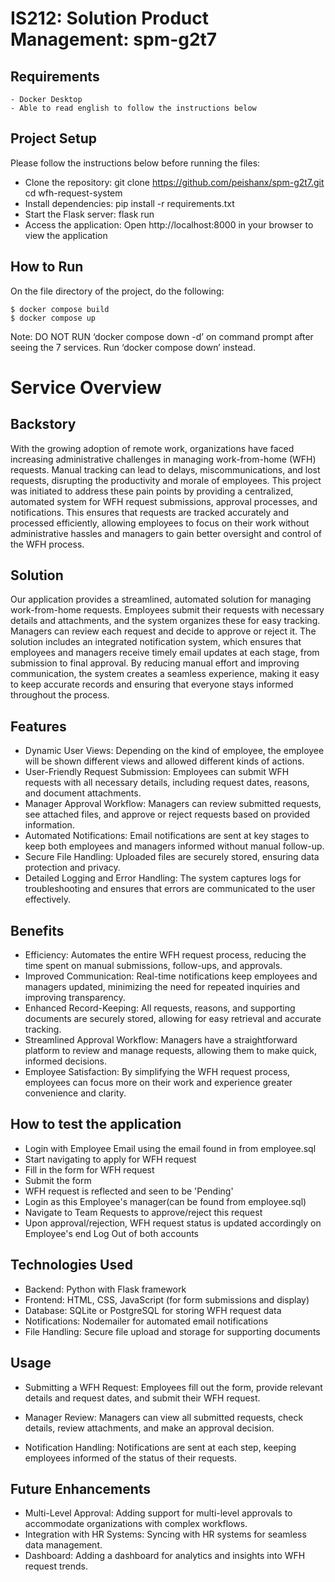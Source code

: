 # IS212: Solution Product Management: spm-g2t7

## Requirements
```
- Docker Desktop
- Able to read english to follow the instructions below 
```

## Project Setup
Please follow the instructions below before running the files:

* Clone the repository:
git clone https://github.com/peishanx/spm-g2t7.git
cd wfh-request-system
* Install dependencies: 
pip install -r requirements.txt
* Start the Flask server:
flask run
* Access the application: Open http://localhost:8000 in your browser to view the application

## How to Run
On the file directory of the project, do the following:
```
$ docker compose build
$ docker compose up
```

Note: 
DO NOT RUN ‘docker compose down -d’ on command prompt after seeing the 7 services. 
Run ‘docker compose down’ instead.

# Service Overview

## Backstory
With the growing adoption of remote work, organizations have faced increasing administrative challenges in managing work-from-home (WFH) requests. Manual tracking can lead to delays, miscommunications, and lost requests, disrupting the productivity and morale of employees. This project was initiated to address these pain points by providing a centralized, automated system for WFH request submissions, approval processes, and notifications. This ensures that requests are tracked accurately and processed efficiently, allowing employees to focus on their work without administrative hassles and managers to gain better oversight and control of the WFH process.

## Solution
Our application provides a streamlined, automated solution for managing work-from-home requests. Employees submit their requests with necessary details and attachments, and the system organizes these for easy tracking. Managers can review each request and decide to approve or reject it. The solution includes an integrated notification system, which ensures that employees and managers receive timely email updates at each stage, from submission to final approval. By reducing manual effort and improving communication, the system creates a seamless experience, making it easy to keep accurate records and ensuring that everyone stays informed throughout the process.

## Features
* Dynamic User Views: Depending on the kind of employee, the employee will be shown different views and allowed different kinds of actions.
* User-Friendly Request Submission: Employees can submit WFH requests with all necessary details, including request dates, reasons, and document attachments.
* Manager Approval Workflow: Managers can review submitted requests, see attached files, and approve or reject requests based on provided information.
* Automated Notifications: Email notifications are sent at key stages to keep both employees and managers informed without manual follow-up.
* Secure File Handling: Uploaded files are securely stored, ensuring data protection and privacy.
* Detailed Logging and Error Handling: The system captures logs for troubleshooting and ensures that errors are communicated to the user effectively.

## Benefits
* Efficiency: Automates the entire WFH request process, reducing the time spent on manual submissions, follow-ups, and approvals.
* Improved Communication: Real-time notifications keep employees and managers updated, minimizing the need for repeated inquiries and improving transparency.
* Enhanced Record-Keeping: All requests, reasons, and supporting documents are securely stored, allowing for easy retrieval and accurate tracking.
* Streamlined Approval Workflow: Managers have a straightforward platform to review and manage requests, allowing them to make quick, informed decisions.
* Employee Satisfaction: By simplifying the WFH request process, employees can focus more on their work and experience greater convenience and clarity.

## How to test the application
 + Login with Employee Email using the email found in from employee.sql
 + Start navigating to apply for WFH request
 + Fill in the form for WFH request
 + Submit the form
 + WFH request is reflected and seen to be 'Pending'
 + Login as this Employee's manager(can be found from employee.sql)
 + Navigate to Team Requests to approve/reject this request
 + Upon approval/rejection, WFH request status is updated accordingly on Employee's end
 Log Out of both accounts

## Technologies Used
* Backend: Python with Flask framework
* Frontend: HTML, CSS, JavaScript (for form submissions and display)
* Database: SQLite or PostgreSQL for storing WFH request data
* Notifications: Nodemailer for automated email notifications
* File Handling: Secure file upload and storage for supporting documents

## Usage
* Submitting a WFH Request: Employees fill out the form, provide relevant details and request dates, and submit their WFH request.

* Manager Review: Managers can view all submitted requests, check details, review attachments, and make an approval decision.

* Notification Handling: Notifications are sent at each step, keeping employees informed of the status of their requests.

## Future Enhancements
* Multi-Level Approval: Adding support for multi-level approvals to accommodate organizations with complex workflows.
* Integration with HR Systems: Syncing with HR systems for seamless data management.
* Dashboard: Adding a dashboard for analytics and insights into WFH request trends.